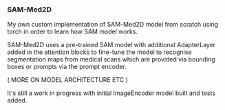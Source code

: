 ### SAM-Med2D

My own custom implementation of SAM-Med2D model from scratch using torch in order to learn how SAM model works.

SAM-Med2D uses a pre-trained SAM model with additional AdapterLayer added in the attention blocks to fine-tune the model to recognise segmentation maps from medical scans which are provided via bounding boxes or prompts via the prompt encoder.

( MORE ON MODEL ARCHITECTURE ETC )


It's still a work in progress with initial ImageEncoder model built and tests added.